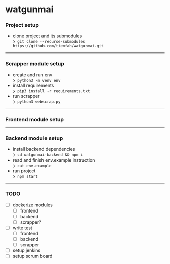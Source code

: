 # watgunmai
 
 ### Project setup
 * clone project and its submodules   
 `❯ git clone --recurse-submodules https://github.com/tiemfah/watgunmai.git`  
 ---
 ### Scrapper module setup
 * create and run env  
 `❯ python3 -m venv env`
 * install requirements  
 `❯ pip3 install -r requirements.txt`  
 * run scrapper  
 `❯ python3 webscrap.py`  
 ---
 ### Frontend module setup
 ---
 ### Backend module setup
 * install backend dependencies  
 `❯ cd watgunmai-backend && npm i`  
 * read and finish env.example instruction  
 `❯ cat env.example`  
 * run project  
 `❯ npm start`
---

### TODO
- [ ] dockerize modules
    - [ ] frontend
    - [ ] backend
    - [ ] scrapper?
- [ ] write test
    - [ ] frontend
    - [ ] backend
    - [ ] scrapper
- [ ] setup jenkins
- [ ] setup scrum board
